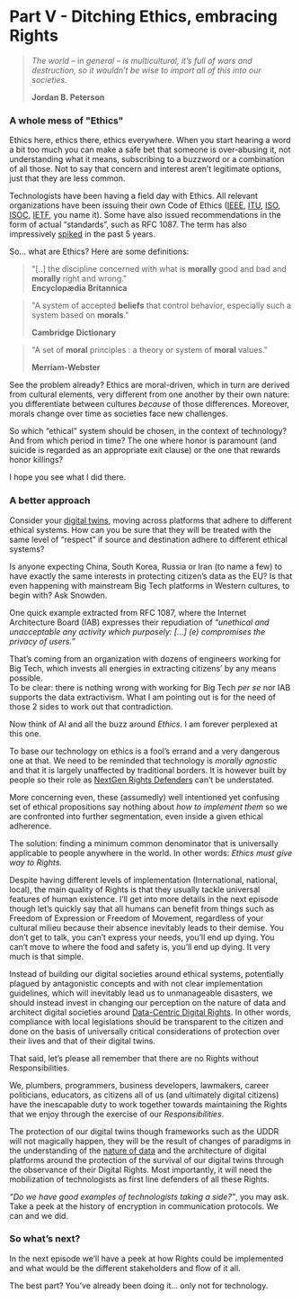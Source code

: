 # Part V - Ditching Ethics, embracing Rights

> _The world –_ in _general – is multicultural, it’s full of wars and destruction, so it wouldn’t be wise to import all of this into our societies._
>
> **Jordan B. Peterson**

### A whole mess of "Ethics" <a href="#eb35e270-0c46-49f2-99a3-4dfa76728a95" id="eb35e270-0c46-49f2-99a3-4dfa76728a95"></a>

Ethics here, ethics there, ethics everywhere. When you start hearing a word a bit too much you can make a safe bet that someone is over-abusing it, not understanding what it means, subscribing to a buzzword or a combination of all those. Not to say that concern and interest aren’t legitimate options, just that they are less common.

Technologists have been having a field day with Ethics. All relevant organizations have been issuing their own Code of Ethics ([IEEE](https://www.ieee.org/about/corporate/governance/p7-8.html), [ITU](https://www.itu.int/en/ethics/pages/default.aspx), [ISO](https://www.iso.org/publication/PUB100011.html), [ISOC](https://www.internetsociety.org/about-internet-society/governance-policies/board-officer-code-ethics/), [IETF](https://www.ietf.org/about/administration/policies-procedures/code-of-conduct/), you name it). Some have also issued recommendations in the form of actual “standards”, such as RFC 1087. The term has also impressively [spiked](https://trends.google.com/trends/explore?date=today%205-y\&q=ethics) in the past 5 years.

So… what are Ethics? Here are some definitions:

> "\[..] the discipline concerned with what is **morally** good and bad and **morally** right and wrong."\
> **Encyclopædia Britannica**

> "A system of accepted **beliefs** that control behavior, especially such a system based on **morals**."
>
> **Cambridge Dictionary**

> "A set of **moral** principles : a theory or system of **moral** values."
>
> **Merriam-Webster**

See the problem already? Ethics are moral-driven, which in turn are derived from cultural elements, very different from one another by their own nature: you differentiate between cultures _because_ of those differences. Moreover, morals change over time as societies face new challenges.&#x20;

So which “ethical” system should be chosen, in the context of technology? And from which period in time? The one where honor is paramount (and suicide is regarded as an appropriate exit clause) or the one that rewards honor killings?

I hope you see what I did there.

### A better approach <a href="#id-849ef63c-1335-417d-8321-b868e4298635" id="id-849ef63c-1335-417d-8321-b868e4298635"></a>

Consider your [digital twins](https://www.digitalnewsasia.com/insights/penny-your-bytes-nature-data), moving across platforms that adhere to different ethical systems. How can you be sure that they will be treated with the same level of “respect” if source and destination adhere to different ethical systems?

Is anyone expecting China, South Korea, Russia or Iran (to name a few) to have exactly the same interests in protecting citizen’s data as the EU? Is that even happening with mainstream Big Tech platforms in Western cultures, to begin with? Ask Snowden.

One quick example extracted from RFC 1087, where the Internet Architecture Board (IAB) expresses their repudiation of “_unethical and unacceptable any activity which purposely: \[...] (e) compromises the privacy of users._”

That’s coming from an organization with dozens of engineers working for Big Tech, which invests all energies in extracting citizens’ by any means possible.\
To be clear: there is nothing wrong with working for Big Tech _per se_ nor IAB supports the data extractivism. What I am pointing out is for the need of those 2 sides to work out that contradiction.

Now think of AI and all the buzz around _Ethics_. I am forever perplexed at this one.

To base our technology on ethics is a fool’s errand and a very dangerous one at that. We need to be reminded that technology is _morally agnostic_ and that it is largely unaffected by traditional borders. It is however built by people so their role as [NextGen Rights Defenders](https://www.digitalnewsasia.com/insights/penny-your-bytes-next-gen-rights-defenders) can’t be understated.

More concerning even, these (assumedly) well intentioned yet confusing set of ethical propositions say nothing about _how to implement them_ so we are confronted into further segmentation, even inside a given ethical adherence.

The solution: finding a minimum common denominator that is universally applicable to people anywhere in the world. In other words: _Ethics must give way to Rights._

Despite having different levels of implementation (International, national, local), the main quality of Rights is that they usually tackle universal features of human existence. I’ll get into more details in the next episode though let’s quickly say that all humans can benefit from things such as Freedom of Expression or Freedom of Movement, regardless of your cultural milieu because their absence inevitably leads to their demise. You don’t get to talk, you can’t express your needs, you’ll end up dying. You can’t move to where the food and safety is, you’ll end up dying. It very much is that simple.

Instead of building our digital societies around ethical systems, potentially plagued by antagonistic concepts and with not clear implementation guidelines, which will inevitably lead us to unmanageable disasters, we should instead invest in changing our perception on the nature of data and architect digital societies around [Data-Centric Digital Rights](https://www.digitalnewsasia.com/insights/penny-your-bytes-part-1-about-dcdr). In other words, compliance with local legislations should be transparent to the citizen and done on the basis of universally critical considerations of protection over their lives and that of their digital twins.

That said, let’s please all remember that there are no Rights without Responsibilities.

We, plumbers, programmers, business developers, lawmakers, career politicians, educators, as citizens all of us (and ultimately digital citizens) have the inescapable duty to work together towards maintaining the Rights that we enjoy through the exercise of our _Responsibilities_.

The protection of our digital twins though frameworks such as the UDDR will not magically happen, they will be the result of changes of paradigms in the understanding of the [nature of data](https://www.digitalnewsasia.com/insights/penny-your-bytes-nature-data) and the architecture of digital platforms around the protection of the survival of our digital twins through the observance of their Digital Rights. Most importantly, it will need the mobilization of technologists as first line defenders of all these Rights.

_“Do we have good examples of technologists taking a side?”_, you may ask. Take a peek at the history of encryption in communication protocols. We can and we did.

### So what’s next? <a href="#id-16278576-7c56-4a92-869d-3d141abc99a6" id="id-16278576-7c56-4a92-869d-3d141abc99a6"></a>

In the next episode we’ll have a peek at how Rights could be implemented and what would be the different stakeholders and flow of it all.

The best part? You’ve already been doing it… only not for technology.
